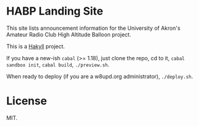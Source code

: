 # HABP Landing Site

This site lists announcement information for the University of Akron's Amateur
Radio Club High Altitude Balloon project.

This is a [Hakyll](http://jaspervdj.be/hakyll/) project.

If you have a new-ish `cabal` (>= 1.18), just clone the repo, cd to it,
`cabal sandbox init`, `cabal build`, `./preview.sh`.

When ready to deploy (if you are a w8upd.org administrator), `./deploy.sh`.

# License

MIT.
